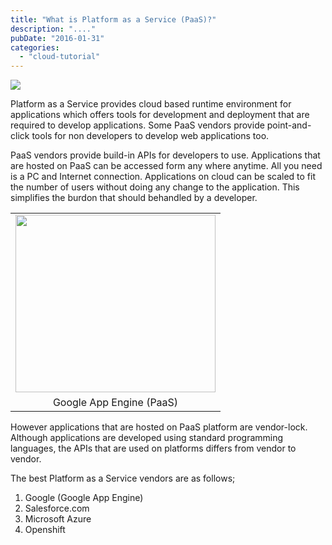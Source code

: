```yaml
---
title: "What is Platform as a Service (PaaS)?"
description: "...."
pubDate: "2016-01-31"
categories: 
  - "cloud-tutorial"
---
```


[![](/images/Platform+as+a+Service+PaaS.jpg)](http://4.bp.blogspot.com/-pzsd3TuuHZs/Vq46sohmvzI/AAAAAAAACsI/y_1wTXEXy18/s1600/Platform+as+a+Service+PaaS.jpg)

  
Platform as a Service provides cloud based runtime environment for applications which offers tools for development and deployment that are required to develop applications. Some PaaS vendors provide point-and-click tools for non developers to develop web applications too.  
  
PaaS vendors provide build-in APIs for developers to use. Applications that are hosted on PaaS can be accessed form any where anytime. All you need is a PC and Internet connection. Applications on cloud can be scaled to fit the number of users without doing any change to the application. This simplifies the burdon that should behandled by a developer.  
  

<table align="center" cellpadding="0" cellspacing="0" style="margin-left: auto; margin-right: auto; text-align: center;"><tbody><tr><td style="text-align: center;"><a href="http://4.bp.blogspot.com/-GX_G0vBnomE/VrI9IIsNYFI/AAAAAAAACtk/6XoV3qIulXE/s1600/google-app-engine.png" style="margin-left: auto; margin-right: auto;"><img border="0" height="284" src="images/google-app-engine.png" width="320"></a></td></tr><tr><td style="text-align: center;">Google App Engine (PaaS)</td></tr></tbody></table>

  
  
However applications that are hosted on PaaS platform are vendor-lock. Although applications are developed using standard programming languages, the APIs that are used on platforms differs from vendor to vendor.  
  
The best Platform as a Service vendors are as follows;  
  

1. Google (Google App Engine)
2. Salesforce.com
3. Microsoft Azure
4. Openshift

